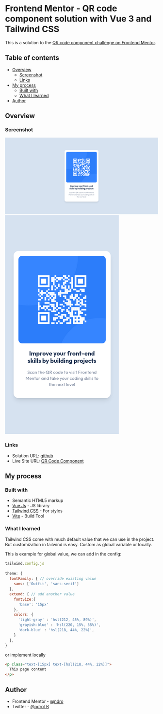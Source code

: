 # Frontend Mentor - QR code component solution with Vue 3 and Tailwind CSS

This is a solution to the [QR code component challenge on Frontend Mentor](https://www.frontendmentor.io/challenges/qr-code-component-iux_sIO_H). 

## Table of contents

- [Overview](#overview)
  - [Screenshot](#screenshot)
  - [Links](#links)
- [My process](#my-process)
  - [Built with](#built-with)
  - [What I learned](#what-i-learned)
- [Author](#author)

## Overview

### Screenshot

![Desktop Preview](./screenshots/desktop.png)
![Mobile Preview](./screenshots/mobile.png)

### Links

- Solution URL: [github](https://github.com/ndro/qr-code-component)
- Live Site URL: [QR Code Component](https://ndro.github.io/qr-code-component/)

## My process

### Built with

- Semantic HTML5 markup
- [Vue Js](https://vuejs.org/) - JS library
- [Tailwind CSS](https://tailwindcss.com/) - For styles
- [Vite](https://vitejs.dev/) - Build Tool

### What I learned

Tailwind CSS come with much default value that we can use in the project. But customization in tailwind is easy. Custom as global variable or locally.

This is example for global value, we can add in the config:

```js
tailwind.config.js

theme: {
  fontFamily: { // override existing value
    sans: ['Outfit', 'sans-serif']
  },
  extend: { // add another value
    fontSize:{
      'base': '15px'
    },
    colors: {
      'light-gray' : 'hsl(212, 45%, 89%)',
      'grayish-blue' : 'hsl(220, 15%, 55%)',
      'dark-blue' : 'hsl(218, 44%, 22%)',
    }
  },
}
```
or implement locally
```html
<p class="text-[15px] text-[hsl(218, 44%, 22%)]">
  This page content
</p>
```


## Author

- Frontend Mentor - [@ndro](https://www.frontendmentor.io/profile/ndro)
- Twitter - [@ndroTB](https://www.twitter.com/ndroTB)
